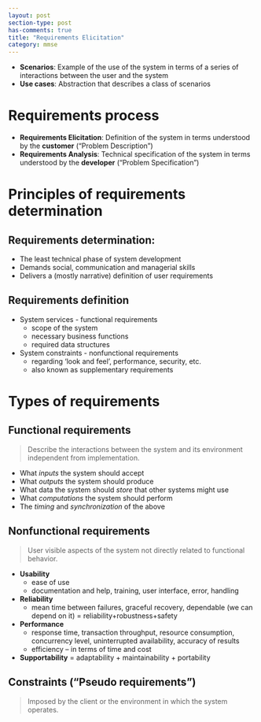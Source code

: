 ```yaml
---
layout: post
section-type: post
has-comments: true
title: "Requirements Elicitation"
category: mmse
---
```


- **Scenarios**: Example of the use of the system in terms of a series of interactions between the user and the system
- **Use cases**: Abstraction that describes a class of scenarios

# **Requirements process**

- **Requirements Elicitation**: Definition of the system in terms understood by the **customer** (“Problem Description”)
- **Requirements Analysis**: Technical specification of the system in terms
understood by the **developer** (“Problem Specification”)

# **Principles of requirements determination**

## Requirements determination:

- The least technical phase of system development
- Demands social, communication and managerial skills
- Delivers a (mostly narrative) definition of user requirements

## Requirements definition

- System services - functional requirements
    - scope of the system
    - necessary business functions
    - required data structures
- System constraints - nonfunctional requirements
    - regarding ‘look and feel’, performance, security, etc.
    - also known as supplementary requirements

# **Types of requirements**

## **Functional requirements**

> Describe the interactions between the system and its environment independent from implementation.

- What *inputs* the system should accept
- What *outputs* the system should produce
- What data the system should *store* that other systems might use
- What *computations* the system should perform
- The *timing* and *synchronization* of the above

## **Nonfunctional requirements**

> User visible aspects of the system not directly related to functional behavior.

- **Usability**
    - ease of use
    - documentation and help, training, user interface, error, handling
- **Reliability**
    - mean time between failures, graceful recovery, dependable (we can depend on it) = reliability+robustness+safety
- **Performance**
    - response time, transaction throughput, resource consumption, concurrency level, uninterrupted availability, accuracy of results
    - efficiency – in terms of time and cost
- **Supportability** = adaptability + maintainability + portability

## **Constraints (“Pseudo requirements”)**

> Imposed by the client or the environment in which the system operates.
>